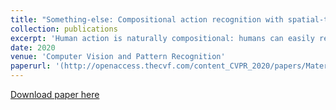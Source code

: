 ```yaml
---
title: "Something-else: Compositional action recognition with spatial-temporal interaction networks"
collection: publications
excerpt: 'Human action is naturally compositional: humans can easily recognize and perform actions with objects that are different from those used in training demonstrations. In this paper, we study the compositionality of action by looking into the dynamics of subject-object interactions. We propose a novel model which can explicitly reason about the geometric relations between constituent objects and an agent performing an action. To train our model, we collect dense object box annotations on the Something-Something dataset. We propose a novel compositional action recognition task where the training combinations of verbs and nouns do not overlap with the test set. The novel aspects of our model are applicable to activities with prominent object interaction dynamics and to objects which can be tracked using state-of-the-art approaches; for activities without clearly defined spatial object-agent interactions, we rely on baseline scene-level spatio-temporal representations. We show the effectiveness of our approach not only on the proposed compositional action recognition task but also in a few-shot compositional setting which requires the model to generalize across both object appearance and action category.'
date: 2020
venue: 'Computer Vision and Pattern Recognition'
paperurl: '(http://openaccess.thecvf.com/content_CVPR_2020/papers/Materzynska_Something-Else_Compositional_Action_Recognition_With_Spatial-Temporal_Interaction_Networks_CVPR_2020_paper.pdf)'
---
```


[Download paper here](http://openaccess.thecvf.com/content_CVPR_2020/papers/Materzynska_Something-Else_Compositional_Action_Recognition_With_Spatial-Temporal_Interaction_Networks_CVPR_2020_paper.pdf)
